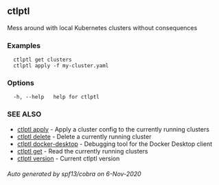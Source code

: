 ## ctlptl

Mess around with local Kubernetes clusters without consequences

### Examples

```
  ctlptl get clusters
  ctlptl apply -f my-cluster.yaml
```

### Options

```
  -h, --help   help for ctlptl
```

### SEE ALSO

* [ctlptl apply](ctlptl_apply.md)	 - Apply a cluster config to the currently running clusters
* [ctlptl delete](ctlptl_delete.md)	 - Delete a currently running cluster
* [ctlptl docker-desktop](ctlptl_docker-desktop.md)	 - Debugging tool for the Docker Desktop client
* [ctlptl get](ctlptl_get.md)	 - Read the currently running clusters
* [ctlptl version](ctlptl_version.md)	 - Current ctlptl version

###### Auto generated by spf13/cobra on 6-Nov-2020
